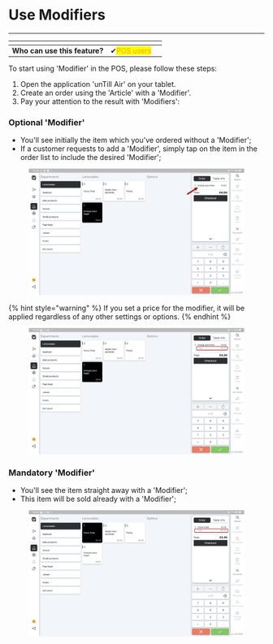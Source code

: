 # Use Modifiers

***

<table data-card-size="large" data-view="cards"><thead><tr><th></th><th></th><th></th></tr></thead><tbody><tr><td><strong>Who can use this feature?</strong></td><td><span data-gb-custom-inline data-tag="emoji" data-code="2714">✔</span><mark style="color:orange;">POS users</mark></td><td></td></tr></tbody></table>

To start using 'Modifier' in the POS, please follow these steps:

1. Open the application 'unTill Air' on your tablet.
2. Create an order using the 'Article' with a 'Modifier'.
3. Pay your attention to the result with 'Modifiers':

### Optional 'Modifier'

* You'll see initially the item which you've ordered without a 'Modifier';
* If a customer requests to add a 'Modifier', simply tap on the item in the order list to include the desired 'Modifier';

<figure><img src="../../.gitbook/assets/modifier (2).jpg" alt=""><figcaption></figcaption></figure>

{% hint style="warning" %}
If you set a price for the modifier, it will be applied regardless of any other settings or options.
{% endhint %}

<figure><img src="../../.gitbook/assets/modifier2.jpg" alt=""><figcaption></figcaption></figure>

### Mandatory 'Modifier'

* You'll see the item straight away with a 'Modifier';
* This item will be sold already with a 'Modifier';

<figure><img src="../../.gitbook/assets/modifier3.jpg" alt=""><figcaption></figcaption></figure>
